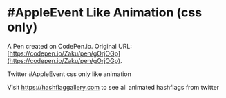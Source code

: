 # #AppleEvent Like Animation (css only)

A Pen created on CodePen.io. Original URL: [https://codepen.io/Zaku/pen/gOrjOGp](https://codepen.io/Zaku/pen/gOrjOGp).

Twitter #AppleEvent css only like animation

Visit https://hashflaggallery.com to see all animated hashflags from twitter
